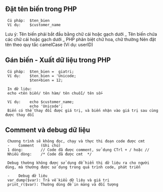 ##   Đặt tên biến trong PHP
     Cú pháp:  $ten_bien
     Ví dụ:    $customer_name

Lưu ý: 
     Tên biến phải bắt đầu bằng chữ cái hoặc gạch dưới _
     Tên biến chứa các chữ cái hoặc gạch dưới _
     PHP phân biệt chữ hoa, chữ thường
     Nên đặt tên theo quy tắc camelCase (Ví dụ: userID)


##   Gán biến - Xuất dữ liệu trong PHP
     Cú pháp:  $ten_bien =  giatri;
     Ví dụ:    $ten_bien = 'Unicode;    
               $ten+bien = 12;

     In dữ liệu:
     echo <tên biến/ tên hàm/ tên chuỗi/ tên số>

     Ví dụ:    echo $customer_name;
               echo 'Unicode';
     Biến có thể thay đổi được giá trị, và biến nhận vào giá trị sau cùng được thay đổi

##   Comment và debug dữ liệu

     Chương trình sẽ không đọc, chạy và thực thi đoạn code được cmt
     -    Comment   (Ghi chú)
     1 dòng:        // Code đã được comment, sử dụng CTrl + / hoặc //
     Nhiều dòng:    /* Code đã được cmt  */

     Debug thường không được sử dụng để hiển thị dữ liệu ra cho người dùng, mà thường được sử dụng trong quá trình code, phát triển
     
     -    Debug dữ liệu
     var_dump($var): Trả về kiểu dữ liệu và giá trị
     print_r($var): Thường dùng để in mảng và đối tượng